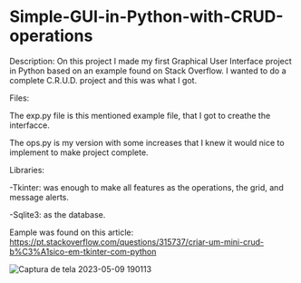 # Simple-GUI-in-Python-with-CRUD-operations

Description:
On this project I made my first Graphical User Interface project in Python based on an example found on Stack Overflow.
I wanted to do a complete C.R.U.D. project and this was what I got.


Files: 

The exp.py file is this mentioned example file, that I got to creathe the interfacce. 

The ops.py is my version with some increases that I knew it would nice to implement to make project complete. 


Libraries:

-Tkinter: was enough to make all features as the operations, the grid, and message alerts.

-Sqlite3: as the database. 



Eample was found on this article:
https://pt.stackoverflow.com/questions/315737/criar-um-mini-crud-b%C3%A1sico-em-tkinter-com-python

![Captura de tela 2023-05-09 190113](https://github.com/TiagusFR/Simple-GUI-in-Python-with-CRUD-operations/assets/124302337/d8f5d385-3b5c-4f1e-a191-a45c21b0f387)
